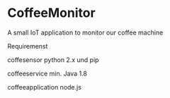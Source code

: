 # CoffeeMonitor
A small IoT application to monitor our coffee machine


Requiremenst

coffesensor
python 2.x und pip

coffeeservice 
min. Java 1.8

coffeeapplication
node.js
